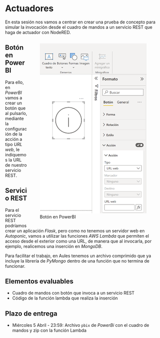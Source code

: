 # Actuadores

En esta sesión nos vamos a centrar en crear una prueba de concepto para simular la invocación desde el cuadro de mandos a un servicio REST que haga de actuador con NodeRED.

<figure style="float: right;">
    <img src="images/boton-powerbi.png" width="350px">
    <figcaption>Botón en PowerBI</figcaption>
</figure>

## Botón en PowerBI

Para ello, en *PowerBI* vamos a crear un botón que al pulsarlo, mediante la configuración de la acción a tipo *URL web*, le indiquemos la URL de nuestro servicio REST.

## Servicio REST

Para el servicio REST podríamos crear un aplicación *Flask*, pero como no tenemos un servidor web en *Autoponic*, vamos a utilizar las funciones *AWS Lambda* que permiten el acceso desde el exterior como una URL, de manera que al invocarla, por ejemplo, realicemos una inserción en *MongoDB*.

Para facilitar el trabajo, en Aules tenemos un archivo comprimido que ya incluye la librería de *PyMongo* dentro de una función que no termina de funcionar.

## Elementos evaluables

* Cuadro de mandos con botón que invoca a un servicio REST
* Código de la función lambda que realiza la inserción

## Plazo de entrega

* Miércoles 5 Abril - 23:59: Archivo `pbix` de *PowerBi* con el cuadro de mandos y zip con la función Lambda